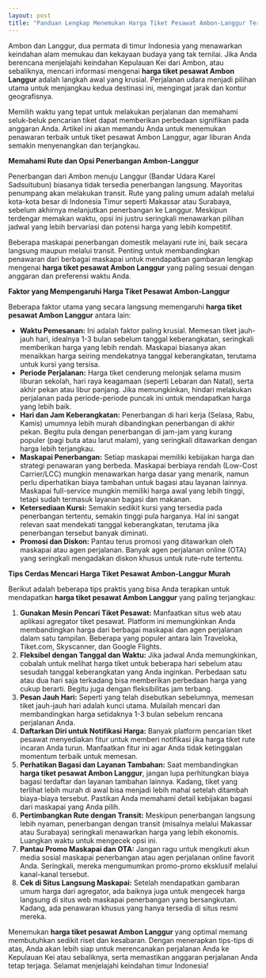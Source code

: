 ```yaml
---
layout: post
title: "Panduan Lengkap Menemukan Harga Tiket Pesawat Ambon-Langgur Terbaik"
---
```


Ambon dan Langgur, dua permata di timur Indonesia yang menawarkan keindahan alam memukau dan kekayaan budaya yang tak ternilai. Jika Anda berencana menjelajahi keindahan Kepulauan Kei dari Ambon, atau sebaliknya, mencari informasi mengenai **harga tiket pesawat Ambon Langgur** adalah langkah awal yang krusial. Perjalanan udara menjadi pilihan utama untuk menjangkau kedua destinasi ini, mengingat jarak dan kontur geografisnya.

Memilih waktu yang tepat untuk melakukan perjalanan dan memahami seluk-beluk pencarian tiket dapat memberikan perbedaan signifikan pada anggaran Anda. Artikel ini akan memandu Anda untuk menemukan penawaran terbaik untuk tiket pesawat Ambon Langgur, agar liburan Anda semakin menyenangkan dan terjangkau.

**Memahami Rute dan Opsi Penerbangan Ambon-Langgur**

Penerbangan dari Ambon menuju Langgur (Bandar Udara Karel Sadsuitubun) biasanya tidak tersedia penerbangan langsung. Mayoritas penumpang akan melakukan transit. Rute yang paling umum adalah melalui kota-kota besar di Indonesia Timur seperti Makassar atau Surabaya, sebelum akhirnya melanjutkan penerbangan ke Langgur. Meskipun terdengar memakan waktu, opsi ini justru seringkali menawarkan pilihan jadwal yang lebih bervariasi dan potensi harga yang lebih kompetitif.

Beberapa maskapai penerbangan domestik melayani rute ini, baik secara langsung maupun melalui transit. Penting untuk membandingkan penawaran dari berbagai maskapai untuk mendapatkan gambaran lengkap mengenai **harga tiket pesawat Ambon Langgur** yang paling sesuai dengan anggaran dan preferensi waktu Anda.

**Faktor yang Mempengaruhi Harga Tiket Pesawat Ambon-Langgur**

Beberapa faktor utama yang secara langsung memengaruhi **harga tiket pesawat Ambon Langgur** antara lain:

*   **Waktu Pemesanan:** Ini adalah faktor paling krusial. Memesan tiket jauh-jauh hari, idealnya 1-3 bulan sebelum tanggal keberangkatan, seringkali memberikan harga yang lebih rendah. Maskapai biasanya akan menaikkan harga seiring mendekatnya tanggal keberangkatan, terutama untuk kursi yang tersisa.
*   **Periode Perjalanan:** Harga tiket cenderung melonjak selama musim liburan sekolah, hari raya keagamaan (seperti Lebaran dan Natal), serta akhir pekan atau libur panjang. Jika memungkinkan, hindari melakukan perjalanan pada periode-periode puncak ini untuk mendapatkan harga yang lebih baik.
*   **Hari dan Jam Keberangkatan:** Penerbangan di hari kerja (Selasa, Rabu, Kamis) umumnya lebih murah dibandingkan penerbangan di akhir pekan. Begitu pula dengan penerbangan di jam-jam yang kurang populer (pagi buta atau larut malam), yang seringkali ditawarkan dengan harga lebih terjangkau.
*   **Maskapai Penerbangan:** Setiap maskapai memiliki kebijakan harga dan strategi penawaran yang berbeda. Maskapai berbiaya rendah (Low-Cost Carrier/LCC) mungkin menawarkan harga dasar yang menarik, namun perlu diperhatikan biaya tambahan untuk bagasi atau layanan lainnya. Maskapai full-service mungkin memiliki harga awal yang lebih tinggi, tetapi sudah termasuk layanan bagasi dan makanan.
*   **Ketersediaan Kursi:** Semakin sedikit kursi yang tersedia pada penerbangan tertentu, semakin tinggi pula harganya. Hal ini sangat relevan saat mendekati tanggal keberangkatan, terutama jika penerbangan tersebut banyak diminati.
*   **Promosi dan Diskon:** Pantau terus promosi yang ditawarkan oleh maskapai atau agen perjalanan. Banyak agen perjalanan online (OTA) yang seringkali mengadakan diskon khusus untuk rute-rute tertentu.

**Tips Cerdas Mencari Harga Tiket Pesawat Ambon-Langgur Murah**

Berikut adalah beberapa tips praktis yang bisa Anda terapkan untuk mendapatkan **harga tiket pesawat Ambon Langgur** yang paling terjangkau:

1.  **Gunakan Mesin Pencari Tiket Pesawat:** Manfaatkan situs web atau aplikasi agregator tiket pesawat. Platform ini memungkinkan Anda membandingkan harga dari berbagai maskapai dan agen perjalanan dalam satu tampilan. Beberapa yang populer antara lain Traveloka, Tiket.com, Skyscanner, dan Google Flights.
2.  **Fleksibel dengan Tanggal dan Waktu:** Jika jadwal Anda memungkinkan, cobalah untuk melihat harga tiket untuk beberapa hari sebelum atau sesudah tanggal keberangkatan yang Anda inginkan. Perbedaan satu atau dua hari saja terkadang bisa memberikan perbedaan harga yang cukup berarti. Begitu juga dengan fleksibilitas jam terbang.
3.  **Pesan Jauh Hari:** Seperti yang telah disebutkan sebelumnya, memesan tiket jauh-jauh hari adalah kunci utama. Mulailah mencari dan membandingkan harga setidaknya 1-3 bulan sebelum rencana perjalanan Anda.
4.  **Daftarkan Diri untuk Notifikasi Harga:** Banyak platform pencarian tiket pesawat menyediakan fitur untuk memberi notifikasi jika harga tiket rute incaran Anda turun. Manfaatkan fitur ini agar Anda tidak ketinggalan momentum terbaik untuk memesan.
5.  **Perhatikan Bagasi dan Layanan Tambahan:** Saat membandingkan **harga tiket pesawat Ambon Langgur**, jangan lupa perhitungkan biaya bagasi terdaftar dan layanan tambahan lainnya. Kadang, tiket yang terlihat lebih murah di awal bisa menjadi lebih mahal setelah ditambah biaya-biaya tersebut. Pastikan Anda memahami detail kebijakan bagasi dari maskapai yang Anda pilih.
6.  **Pertimbangkan Rute dengan Transit:** Meskipun penerbangan langsung lebih nyaman, penerbangan dengan transit (misalnya melalui Makassar atau Surabaya) seringkali menawarkan harga yang lebih ekonomis. Luangkan waktu untuk mengecek opsi ini.
7.  **Pantau Promo Maskapai dan OTA:** Jangan ragu untuk mengikuti akun media sosial maskapai penerbangan atau agen perjalanan online favorit Anda. Seringkali, mereka mengumumkan promo-promo eksklusif melalui kanal-kanal tersebut.
8.  **Cek di Situs Langsung Maskapai:** Setelah mendapatkan gambaran umum harga dari agregator, ada baiknya juga untuk mengecek harga langsung di situs web maskapai penerbangan yang bersangkutan. Kadang, ada penawaran khusus yang hanya tersedia di situs resmi mereka.

Menemukan **harga tiket pesawat Ambon Langgur** yang optimal memang membutuhkan sedikit riset dan kesabaran. Dengan menerapkan tips-tips di atas, Anda akan lebih siap untuk merencanakan perjalanan Anda ke Kepulauan Kei atau sebaliknya, serta memastikan anggaran perjalanan Anda tetap terjaga. Selamat menjelajahi keindahan timur Indonesia!
